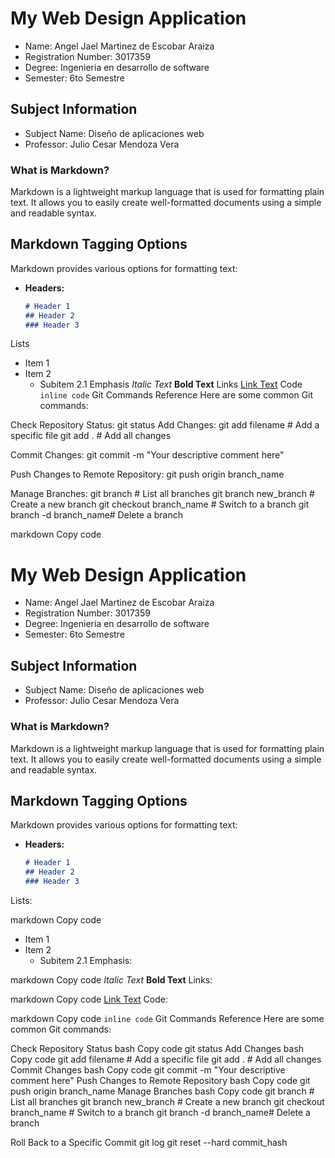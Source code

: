 # My Web Design Application

- Name: Angel Jael Martinez de Escobar Araiza
- Registration Number: 3017359
- Degree: Ingenieria en desarrollo de software
- Semester: 6to Semestre

## Subject Information

- Subject Name: Diseño de aplicaciones web
- Professor: Julio Cesar Mendoza Vera

### What is Markdown?

Markdown is a lightweight markup language that is used for formatting plain text. It allows you to easily create well-formatted documents using a simple and readable syntax.

## Markdown Tagging Options

Markdown provides various options for formatting text:

- **Headers:**
  ```markdown
  # Header 1
  ## Header 2
  ### Header 3

Lists
- Item 1
- Item 2
  - Subitem 2.1
Emphasis
*Italic Text*
**Bold Text**
Links
[Link Text](https://example.com)
Code
`inline code`
Git Commands Reference
Here are some common Git commands:

Check Repository Status:
git status
Add Changes:
git add filename  # Add a specific file
git add .         # Add all changes

Commit Changes:
git commit -m "Your descriptive comment here"

Push Changes to Remote Repository:
git push origin branch_name

Manage Branches:
git branch              # List all branches
git branch new_branch   # Create a new branch
git checkout branch_name # Switch to a branch
git branch -d branch_name# Delete a branch

markdown
Copy code
# My Web Design Application

- Name: Angel Jael Martinez de Escobar Araiza
- Registration Number: 3017359
- Degree: Ingenieria en desarrollo de software
- Semester: 6to Semestre

## Subject Information

- Subject Name: Diseño de aplicaciones web
- Professor: Julio Cesar Mendoza Vera

### What is Markdown?

Markdown is a lightweight markup language that is used for formatting plain text. It allows you to easily create well-formatted documents using a simple and readable syntax.

## Markdown Tagging Options

Markdown provides various options for formatting text:

- **Headers:**
  ```markdown
  # Header 1
  ## Header 2
  ### Header 3
Lists:

markdown
Copy code
- Item 1
- Item 2
  - Subitem 2.1
Emphasis:

markdown
Copy code
*Italic Text*
**Bold Text**
Links:

markdown
Copy code
[Link Text](https://example.com)
Code:

markdown
Copy code
`inline code`
Git Commands Reference
Here are some common Git commands:

Check Repository Status
bash
Copy code
git status
Add Changes
bash
Copy code
git add filename  # Add a specific file
git add .         # Add all changes
Commit Changes
bash
Copy code
git commit -m "Your descriptive comment here"
Push Changes to Remote Repository
bash
Copy code
git push origin branch_name
Manage Branches
bash
Copy code
git branch              # List all branches
git branch new_branch   # Create a new branch
git checkout branch_name # Switch to a branch
git branch -d branch_name# Delete a branch

Roll Back to a Specific Commit
git log
git reset --hard commit_hash

